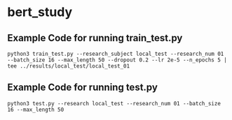 # bert_study

## Example Code for running train_test.py
`python3 train_test.py --research_subject local_test --research_num 01 --batch_size 16 --max_length 50 --dropout 0.2 --lr 2e-5 --n_epochs 5 | tee ../results/local_test/local_test_01`

## Example Code for running test.py
`python3 test.py --research local_test --research_num 01 --batch_size 16 --max_length 50`
